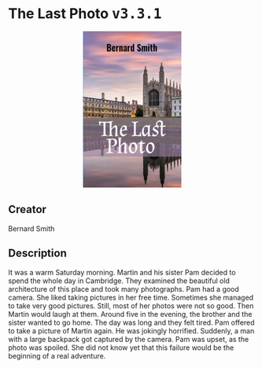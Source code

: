 
# The Last Photo <kbd>v3.3.1</kbd>

<center>
  <img src="./cover-1024.jpg"/>
</center>

## Creator
Bernard Smith

## Description
It was a warm Saturday morning. Martin and his sister Pam decided to spend the whole day in Cambridge. They examined the beautiful old architecture of this place and took many photographs. Pam had a good camera. She liked taking pictures in her free time. Sometimes she managed to take very good pictures. Still, most of her photos were not so good. Then Martin would laugh at them. Around five in the evening, the brother and the sister wanted to go home. The day was long and they felt tired. Pam offered to take a picture of Martin again. He was jokingly horrified. Suddenly, a man with a large backpack got captured by the camera. Pam was upset, as the photo was spoiled. She did not know yet that this failure would be the beginning of a real adventure. 
